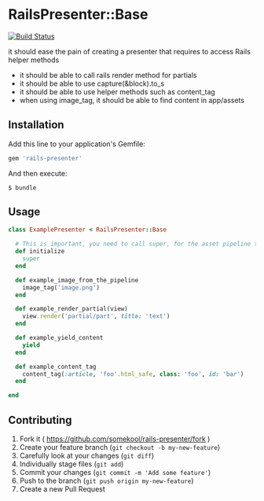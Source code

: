 RailsPresenter::Base
===============================================

[![Build Status](https://travis-ci.org/somekool/rails-presenter.svg)](https://travis-ci.org/somekool/rails-presenter)

it should ease the pain of creating a presenter that requires to access Rails helper methods

* it should be able to call rails render method for partials
* it should be able to use capture(&block).to_s
* it should be able to use helper methods such as content_tag
* when using image_tag, it should be able to find content in app/assets

## Installation

Add this line to your application's Gemfile:

```ruby
gem 'rails-presenter'
```

And then execute:

    $ bundle

## Usage

```ruby
class ExamplePresenter < RailsPresenter::Base

  # This is important, you need to call super, for the asset pipeline to work.
  def initialize
    super
  end

  def example_image_from_the_pipeline
    image_tag('image.png')
  end

  def example_render_partial(view)
    view.render('partial/part', title: 'text')
  end

  def example_yield_content
    yield
  end

  def example_content_tag
    content_tag(:article, 'foo'.html_safe, class: 'foo', id: 'bar')
  end

end
```

## Contributing

1. Fork it ( https://github.com/somekool/rails-presenter/fork )
2. Create your feature branch (`git checkout -b my-new-feature`)
3. Carefully look at your changes (`git diff`)
4. Individually stage files (`git add`)
3. Commit your changes (`git commit -m 'Add some feature'`)
4. Push to the branch (`git push origin my-new-feature`)
5. Create a new Pull Request
